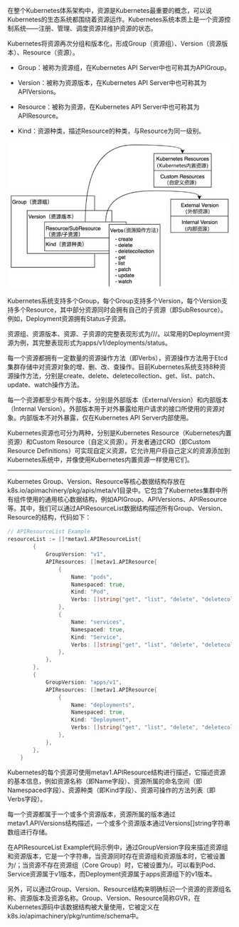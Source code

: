 在整个Kubernetes体系架构中，资源是Kubernetes最重要的概念，可以说Kubernetes的生态系统都围绕着资源运作。Kubernetes系统本质上是一个资源控制系统——注册、管理、调度资源并维护资源的状态。

Kubernetes将资源再次分组和版本化，形成Group（资源组）、Version（资源版本）、Resource（资源）。

- Group：被称为资源组，在Kubernetes API Server中也可称其为APIGroup。

- Version：被称为资源版本，在Kubernetes API Server中也可称其为APIVersions。

- Resource：被称为资源，在Kubernetes API Server中也可称其为APIResource。

- Kind：资源种类，描述Resource的种类，与Resource为同一级别。

![Group-Version-Resource核心数据结构](https://github.com/junfsir/HelloWorld/raw/master/images/k8s-source-code/Group-Version-Resource核心数据结构.jpg)

Kubernetes系统支持多个Group，每个Group支持多个Version，每个Version支持多个Resource，其中部分资源同时会拥有自己的子资源（即SubResource）。例如，Deployment资源拥有Status子资源。

资源组、资源版本、资源、子资源的完整表现形式为<group>/<version>/<resource>/<subresource>。以常用的Deployment资源为例，其完整表现形式为apps/v1/deployments/status。

每一个资源都拥有一定数量的资源操作方法（即Verbs），资源操作方法用于Etcd集群存储中对资源对象的增、删、改、查操作。目前Kubernetes系统支持8种资源操作方法，分别是create、delete、deletecollection、get、list、patch、update、watch操作方法。

每一个资源都至少有两个版本，分别是外部版本（ExternalVersion）和内部版本（Internal Version）。外部版本用于对外暴露给用户请求的接口所使用的资源对象。内部版本不对外暴露，仅在Kubernetes API Server内部使用。

Kubernetes资源也可分为两种，分别是Kubernetes Resource（Kubernetes内置资源）和Custom Resource（自定义资源）。开发者通过CRD（即Custom Resource Definitions）可实现自定义资源，它允许用户将自己定义的资源添加到Kubernetes系统中，并像使用Kubernetes内置资源一样使用它们。

---

Kubernetes Group、Version、Resource等核心数据结构存放在k8s.io/apimachinery/pkg/apis/meta/v1目录中。它包含了Kubernetes集群中所有组件使用的通用核心数据结构，例如APIGroup、APIVersions、APIResource等。其中，我们可以通过APIResourceList数据结构描述所有Group、Version、Resource的结构，代码如下：

```go
// APIResourceList Example	
resourceList := []*metav1.APIResourceList{
		{
			GroupVersion: "v1",
			APIResources: []metav1.APIResource{
				{
					Name: "pods",
					Namespaced: true,
					Kind: "Pod",
					Verbs: []string{"get", "list", "delete", "deletecollection", "create", "update", "patch", "watch"},
				},
				{
					Name: "services",
					Namespaced: true,
					Kind: "Service",
					Verbs: []string{"get", "list", "delete", "deletecollection", "create", "update", "patch", "watch"},
				},
			},
		},
		{
			GroupVersion: "apps/v1",
			APIResources: []metav1.APIResource{
				{
					Name: "deployments",
					Namespaced: true,
					Kind: "Deployment",
					Verbs: []string{"get", "list", "delete", "deletecollection", "create", "update", "patch", "watch"},
				},
			},
		},
	}
```

Kubernetes的每个资源可使用metav1.APIResource结构进行描述，它描述资源的基本信息，例如资源名称（即Name字段）、资源所属的命名空间（即Namespaced字段）、资源种类（即Kind字段）、资源可操作的方法列表（即Verbs字段）。

每一个资源都属于一个或多个资源版本，资源所属的版本通过metav1.APIVersions结构描述，一个或多个资源版本通过Versions[]string字符串数组进行存储。

在APIResourceList Example代码示例中，通过GroupVersion字段来描述资源组和资源版本，它是一个字符串，当资源同时存在资源组和资源版本时，它被设置为<group>/<version>；当资源不存在资源组（Core Group）时，它被设置为/<version>。可以看到Pod、Service资源属于v1版本，而Deployment资源属于apps资源组下的v1版本。

另外，可以通过Group、Version、Resource结构来明确标识一个资源的资源组名称、资源版本及资源名称。Group、Version、Resource简称GVR，在Kubernetes源码中该数据结构被大量使用，它被定义在k8s.io/apimachinery/pkg/runtime/schema中。